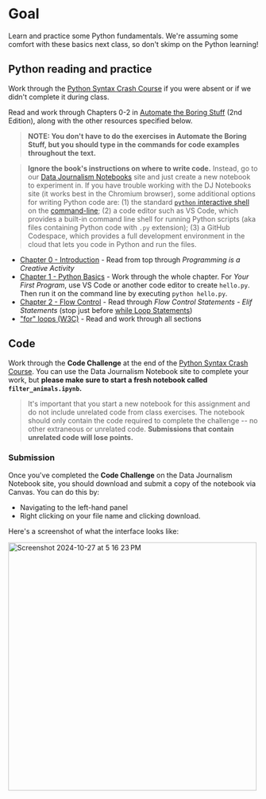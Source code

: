 # Goal

Learn and practice some Python fundamentals. We're assuming some comfort with these basics next class, so don't skimp on the Python learning!

## Python reading and practice

Work through the [Python Syntax Crash Course][] if you were absent or if we didn't complete it during class.

Read and work through Chapters 0-2 in [Automate the Boring Stuff][] (2nd Edition), along with the other resources specified below.

> **NOTE: You don't have to do the exercises in Automate the Boring Stuff, but you should type in the commands for code examples throughout the text.**

> **Ignore the book's instructions on where to write code.** Instead, go to our [Data Journalism Notebooks](https://stanfordjournalism.github.io/data-journalism-notebooks/lab/) site and just create a new notebook to experiment in. If you have trouble working with the DJ Notebooks site (it works best in the Chromium browser), some additional options for writing Python code are: (1) the standard [`python` interactive shell](/docs/tech_faq.md#how-do-i-open-a-python-interactive-session-on-the-command-line) on the [command-line](/docs/tech_faq.md#how-do-i-use-a-command-line-shell-aka-terminal); (2) a code editor such as VS Code, which provides a built-in command line shell for running Python scripts (aka files containing Python code with `.py` extension); (3) a GitHub Codespace, which provides a full development environment in the cloud that lets you code in Python and run the files.

* [Chapter 0 - Introduction](https://automatetheboringstuff.com/2e/chapter0/) - Read from top through *Programming is a Creative Activity*
* [Chapter 1 - Python Basics](https://automatetheboringstuff.com/2e/chapter1/) - Work through the whole chapter. For *Your First Program*, use VS Code or another code editor to create `hello.py`. Then run it on the command line by executing `python hello.py`.
* [Chapter 2 - Flow Control](https://automatetheboringstuff.com/2e/chapter2/) - Read through *Flow Control Statements - Elif Statements* (stop just before [while Loop Statements](https://automatetheboringstuff.com/2e/chapter2/#calibre_link-121))
* ["for" loops (W3C)](https://www.w3schools.com/python/python_for_loops.asp) - Read and work through all sections

## Code

Work through the **Code Challenge** at the end of the [Python Syntax Crash Course][]. You can use the Data Journalism Notebook site to complete your work, but **please make sure to start a fresh notebook called `filter_animals.ipynb`.** 

> It's important that you start a new notebook for this assignment and do not include unrelated code from class exercises. The notebook should only contain the code required to complete the challenge  -- no other extraneous or unrelated code. **Submissions that contain unrelated code will lose points.**

[Automate the Boring Stuff]: https://automatetheboringstuff.com/2e/
[Python Syntax Crash Course]: https://stanfordjournalism.github.io/data-journalism-notebooks/lab?path=python_syntax_crash_course.ipynb

### Submission

Once you've completed the **Code Challenge** on the Data Journalism Notebook site, you should download and submit a copy of the notebook via Canvas. You can do this by:

- Navigating to the left-hand panel
- Right clicking on your file name and clicking download.

Here's a screenshot of what the interface looks like: 

<img width="500" alt="Screenshot 2024-10-27 at 5 16 23 PM" src="https://github.com/user-attachments/assets/7443cf02-7c51-4e49-9eb1-12de4b15f8a0">
